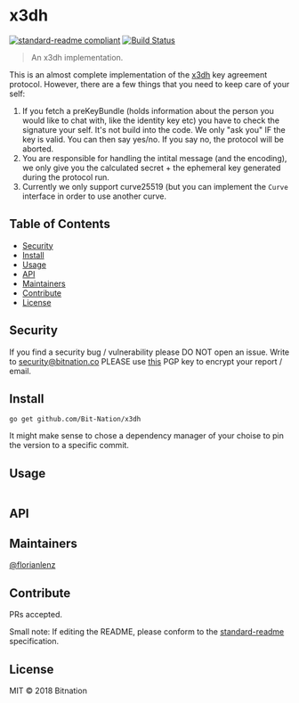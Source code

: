 # x3dh

[![standard-readme compliant](https://img.shields.io/badge/standard--readme-OK-green.svg?style=flat-square)](https://github.com/RichardLitt/standard-readme)
[![Build Status](https://semaphoreci.com/api/v1/florianlenz/x3dh/branches/master/badge.svg)](https://semaphoreci.com/florianlenz/x3dh)

> An x3dh implementation.

This is an almost complete implementation of the [x3dh](https://signal.org/docs/specifications/x3dh/) key agreement protocol. However, there are a few things that you need to keep care of your self:
1. If you fetch a preKeyBundle (holds information about the person you would like to chat with, like the identity key etc) you have to check the signature your self. It's not build into the code. We only "ask you" IF the key is valid. You can then say yes/no. If you say no, the protocol will be aborted.
2. You are responsible for handling the intital message (and the encoding), we only give you the calculated secret + the ephemeral key generated during the protocol run.
3. Currently we only support curve25519 (but you can implement the `Curve` interface in order to use another curve.

## Table of Contents

- [Security](#security)
- [Install](#install)
- [Usage](#usage)
- [API](#api)
- [Maintainers](#maintainers)
- [Contribute](#contribute)
- [License](#license)

## Security
If you find a security bug / vulnerability please DO NOT open an issue. Write to security@bitnation.co PLEASE use [this](security-bitnation.co.key.pub) PGP key to encrypt your report / email.

## Install

```
go get github.com/Bit-Nation/x3dh
```
It might make sense to chose a dependency manager of your choise to pin the version to a specific commit.

## Usage

```
```

## API

## Maintainers

[@florianlenz](https://github.com/florianlenz)

## Contribute

PRs accepted.

Small note: If editing the README, please conform to the [standard-readme](https://github.com/RichardLitt/standard-readme) specification.

## License

MIT © 2018 Bitnation
